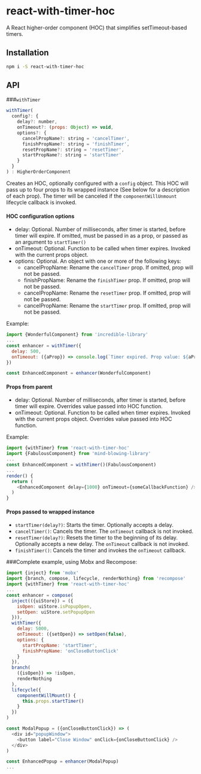 # react-with-timer-hoc

A React higher-order component (HOC) that simplifies setTimeout-based timers.

## Installation
```bash
npm i -S react-with-timer-hoc
```

## API

###`withTimer`

```js
withTimer(
  config?: {
    delay?: number,
    onTimeout?: (props: Object) => void,
    options?: {
      cancelPropName?: string = 'cancelTimer',
      finishPropName?: string = 'finishTimer',
      resetPropName?: string = 'resetTimer',
      startPropName?: string = 'startTimer'
    }
  }
) : HigherOrderComponent

```
Creates an HOC, optionally configured with a `config` object. This HOC
will pass up to four props to its wrapped instance (See below for a 
description of each prop). The timer will be canceled if the
`componentWillUnmount` lifecycle callback is invoked.

#### HOC configuration options

* delay: Optional. Number of milliseconds, after timer is started,
  before timer will expire. If omitted, must be passed in as a prop,
  or passed as an argument to `startTimer()`
* onTimeout: Optional. Function to be called when timer expires.
  Invoked with the current props object.
* options: Optional. An object with one or more of the following keys:
  * cancelPropName: Rename the `cancelTimer` prop. If omitted, prop
    will not be passed.
  * finishPropName: Rename the `finishTimer` prop. If omitted, prop
    will not be passed.
  * cancelPropName: Rename the `resetTimer` prop. If omitted, prop
    will not be passed.
  * cancelPropName: Rename the `startTimer` prop. If omitted, prop
    will not be passed.
  
Example:
```js
import {WonderfulComponent} from 'incredible-library'
...
const enhancer = withTimer({
  delay: 500,
  onTimeout: ({aProp}) => console.log(`Timer expired. Prop value: ${aProp}`)
})

const EnhancedComponent = enhancer(WonderfulComponent)
```

#### Props from parent
* delay: Optional. Number of milliseconds, after timer is started,
  before timer will expire. Overrides value passed into HOC function.
* onTimeout: Optional. Function to be called when timer expires.
  Invoked with the current props object. Overrides value passed into HOC
  function.
  
Example:
```js
import {withTimer} from 'react-with-timer-hoc'
import {FabulousComponent} from 'mind-blowing-library'
...
const EnhancedComponent = withTimer()(FabulousComponent)
...
render() {
  return (
    <EnhancedComponent delay={1000} onTimeout={someCallbackFunction} />
  )
}

```

#### Props passed to wrapped instance

* `startTimer(delay?)`: Starts the timer. Optionally accepts a delay.
* `cancelTimer()`: Cancels the timer. The `onTimeout` callback is not
  invoked.
* `resetTimer(delay?)`: Resets the timer to the beginning of its delay.
  Optionally accepts a new delay. The `onTimeout` callback is not invoked.
* `finishTimer()`: Cancels the timer and invokes the `onTimeout` callback.

###Complete example, using Mobx and Recompose:
```js
import {inject} from 'mobx'
import {branch, compose, lifecycle, renderNothing} from 'recompose'
import {withTimer} from 'react-with-timer-hoc'
...
const enhancer = compose(
  inject(({uiStore}) = ({
    isOpen: uiStore.isPopupOpen,
    setOpen: uiStore.setPopupOpen
  })),
  withTimer({
    delay: 5000,
    onTimeout: ({setOpen}) => setOpen(false),
    options: {
      startPropName: 'startTimer',
      finishPropName: 'onCloseButtonClick'
    }
  }),
  branch(
    ({isOpen}) => !isOpen,
    renderNothing
  ),
  lifecycle({
    componentWillMount() {
      this.props.startTimer()
    }
  })
)

const ModalPopup = ({onCloseButtonClick}) => (
  <div id="popupWindow">
    <button label="Close Window" onClick={onCloseButtonClick} />
  </div>
)

const EnhancedPopup = enhancer(ModalPopup)
...

```